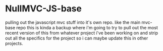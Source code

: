 # NullMVC-JS-base
 pulling out the javascript mvc stuff into it's own repo. like the main mvc-base repo this is kinda a backup where i'm going to try to pull out the most recent version of this from whatever project i've been working on and strip out all the specifics for the project so i can maybe update this in other projects.
